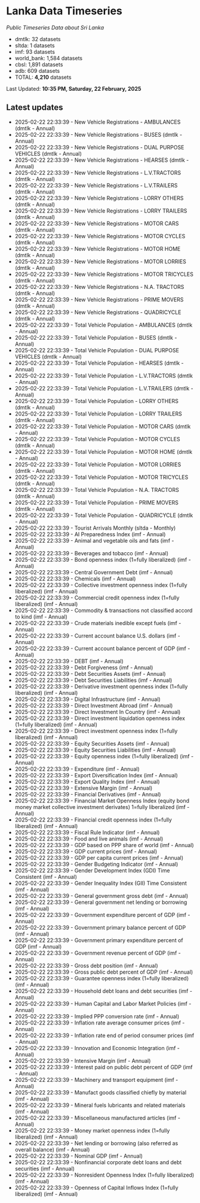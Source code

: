 # Lanka Data Timeseries
*Public Timeseries Data about Sri Lanka*

* dmtlk: 32 datasets
* sltda: 1 datasets
* imf: 93 datasets
* world_bank: 1,584 datasets
* cbsl: 1,891 datasets
* adb: 609 datasets
* TOTAL: **4,210** datasets

Last Updated: **10:35 PM, Saturday, 22 February, 2025**

## Latest updates

* 2025-02-22 22:33:39 - New Vehicle Registrations - AMBULANCES (dmtlk - Annual)
* 2025-02-22 22:33:39 - New Vehicle Registrations - BUSES (dmtlk - Annual)
* 2025-02-22 22:33:39 - New Vehicle Registrations - DUAL PURPOSE VEHICLES (dmtlk - Annual)
* 2025-02-22 22:33:39 - New Vehicle Registrations - HEARSES (dmtlk - Annual)
* 2025-02-22 22:33:39 - New Vehicle Registrations - L.V.TRACTORS (dmtlk - Annual)
* 2025-02-22 22:33:39 - New Vehicle Registrations - L.V.TRAILERS (dmtlk - Annual)
* 2025-02-22 22:33:39 - New Vehicle Registrations - LORRY OTHERS (dmtlk - Annual)
* 2025-02-22 22:33:39 - New Vehicle Registrations - LORRY TRAILERS (dmtlk - Annual)
* 2025-02-22 22:33:39 - New Vehicle Registrations - MOTOR CARS (dmtlk - Annual)
* 2025-02-22 22:33:39 - New Vehicle Registrations - MOTOR CYCLES (dmtlk - Annual)
* 2025-02-22 22:33:39 - New Vehicle Registrations - MOTOR HOME (dmtlk - Annual)
* 2025-02-22 22:33:39 - New Vehicle Registrations - MOTOR LORRIES (dmtlk - Annual)
* 2025-02-22 22:33:39 - New Vehicle Registrations - MOTOR TRICYCLES (dmtlk - Annual)
* 2025-02-22 22:33:39 - New Vehicle Registrations - N.A. TRACTORS (dmtlk - Annual)
* 2025-02-22 22:33:39 - New Vehicle Registrations - PRIME MOVERS (dmtlk - Annual)
* 2025-02-22 22:33:39 - New Vehicle Registrations - QUADRICYCLE (dmtlk - Annual)
* 2025-02-22 22:33:39 - Total Vehicle Population - AMBULANCES (dmtlk - Annual)
* 2025-02-22 22:33:39 - Total Vehicle Population - BUSES (dmtlk - Annual)
* 2025-02-22 22:33:39 - Total Vehicle Population - DUAL PURPOSE VEHICLES (dmtlk - Annual)
* 2025-02-22 22:33:39 - Total Vehicle Population - HEARSES (dmtlk - Annual)
* 2025-02-22 22:33:39 - Total Vehicle Population - L.V.TRACTORS (dmtlk - Annual)
* 2025-02-22 22:33:39 - Total Vehicle Population - L.V.TRAILERS (dmtlk - Annual)
* 2025-02-22 22:33:39 - Total Vehicle Population - LORRY OTHERS (dmtlk - Annual)
* 2025-02-22 22:33:39 - Total Vehicle Population - LORRY TRAILERS (dmtlk - Annual)
* 2025-02-22 22:33:39 - Total Vehicle Population - MOTOR CARS (dmtlk - Annual)
* 2025-02-22 22:33:39 - Total Vehicle Population - MOTOR CYCLES (dmtlk - Annual)
* 2025-02-22 22:33:39 - Total Vehicle Population - MOTOR HOME (dmtlk - Annual)
* 2025-02-22 22:33:39 - Total Vehicle Population - MOTOR LORRIES (dmtlk - Annual)
* 2025-02-22 22:33:39 - Total Vehicle Population - MOTOR TRICYCLES (dmtlk - Annual)
* 2025-02-22 22:33:39 - Total Vehicle Population - N.A. TRACTORS (dmtlk - Annual)
* 2025-02-22 22:33:39 - Total Vehicle Population - PRIME MOVERS (dmtlk - Annual)
* 2025-02-22 22:33:39 - Total Vehicle Population - QUADRICYCLE (dmtlk - Annual)
* 2025-02-22 22:33:39 - Tourist Arrivals Monthly (sltda - Monthly)
* 2025-02-22 22:33:39 - AI Preparedness Index (imf - Annual)
* 2025-02-22 22:33:39 - Animal and vegetable oils and fats (imf - Annual)
* 2025-02-22 22:33:39 - Beverages and tobacco (imf - Annual)
* 2025-02-22 22:33:39 - Bond openness index (1=fully liberalized) (imf - Annual)
* 2025-02-22 22:33:39 - Central Government Debt (imf - Annual)
* 2025-02-22 22:33:39 - Chemicals (imf - Annual)
* 2025-02-22 22:33:39 - Collective investment openness index (1=fully liberalized) (imf - Annual)
* 2025-02-22 22:33:39 - Commercial credit openness index (1=fully liberalized) (imf - Annual)
* 2025-02-22 22:33:39 - Commodity & transactions not classified accord to kind (imf - Annual)
* 2025-02-22 22:33:39 - Crude materials inedible except fuels (imf - Annual)
* 2025-02-22 22:33:39 - Current account balance U.S. dollars (imf - Annual)
* 2025-02-22 22:33:39 - Current account balance percent of GDP (imf - Annual)
* 2025-02-22 22:33:39 - DEBT (imf - Annual)
* 2025-02-22 22:33:39 - Debt Forgiveness (imf - Annual)
* 2025-02-22 22:33:39 - Debt Securities Assets (imf - Annual)
* 2025-02-22 22:33:39 - Debt Securities Liabilities (imf - Annual)
* 2025-02-22 22:33:39 - Derivative investment openness index (1=fully liberalized) (imf - Annual)
* 2025-02-22 22:33:39 - Digital Infrastructure (imf - Annual)
* 2025-02-22 22:33:39 - Direct Investment Abroad (imf - Annual)
* 2025-02-22 22:33:39 - Direct Investment In Country (imf - Annual)
* 2025-02-22 22:33:39 - Direct investment liquidation openness index (1=fully liberalized) (imf - Annual)
* 2025-02-22 22:33:39 - Direct investment openness index (1=fully liberalized) (imf - Annual)
* 2025-02-22 22:33:39 - Equity Securities Assets (imf - Annual)
* 2025-02-22 22:33:39 - Equity Securities Liabilities (imf - Annual)
* 2025-02-22 22:33:39 - Equity openness index (1=fully liberalized) (imf - Annual)
* 2025-02-22 22:33:39 - Expenditure (imf - Annual)
* 2025-02-22 22:33:39 - Export Diversification Index (imf - Annual)
* 2025-02-22 22:33:39 - Export Quality Index (imf - Annual)
* 2025-02-22 22:33:39 - Extensive Margin (imf - Annual)
* 2025-02-22 22:33:39 - Financial Derivatives (imf - Annual)
* 2025-02-22 22:33:39 - Financial Market Openness Index (equity bond money market collective investment derivates) 1=fully liberalized (imf - Annual)
* 2025-02-22 22:33:39 - Financial credit openness index (1=fully liberalized) (imf - Annual)
* 2025-02-22 22:33:39 - Fiscal Rule Indicator (imf - Annual)
* 2025-02-22 22:33:39 - Food and live animals (imf - Annual)
* 2025-02-22 22:33:39 - GDP based on PPP share of world (imf - Annual)
* 2025-02-22 22:33:39 - GDP current prices (imf - Annual)
* 2025-02-22 22:33:39 - GDP per capita current prices (imf - Annual)
* 2025-02-22 22:33:39 - Gender Budgeting Indicator (imf - Annual)
* 2025-02-22 22:33:39 - Gender Development Index (GDI) Time Consistent (imf - Annual)
* 2025-02-22 22:33:39 - Gender Inequality Index (GII) Time Consistent (imf - Annual)
* 2025-02-22 22:33:39 - General government gross debt (imf - Annual)
* 2025-02-22 22:33:39 - General government net lending or borrowing (imf - Annual)
* 2025-02-22 22:33:39 - Government expenditure percent of GDP (imf - Annual)
* 2025-02-22 22:33:39 - Government primary balance percent of GDP (imf - Annual)
* 2025-02-22 22:33:39 - Government primary expenditure percent of GDP (imf - Annual)
* 2025-02-22 22:33:39 - Government revenue percent of GDP (imf - Annual)
* 2025-02-22 22:33:39 - Gross debt position (imf - Annual)
* 2025-02-22 22:33:39 - Gross public debt percent of GDP (imf - Annual)
* 2025-02-22 22:33:39 - Guarantee openness index (1=fully liberalized) (imf - Annual)
* 2025-02-22 22:33:39 - Household debt loans and debt securities (imf - Annual)
* 2025-02-22 22:33:39 - Human Capital and Labor Market Policies (imf - Annual)
* 2025-02-22 22:33:39 - Implied PPP conversion rate (imf - Annual)
* 2025-02-22 22:33:39 - Inflation rate average consumer prices (imf - Annual)
* 2025-02-22 22:33:39 - Inflation rate end of period consumer prices (imf - Annual)
* 2025-02-22 22:33:39 - Innovation and Economic Integration (imf - Annual)
* 2025-02-22 22:33:39 - Intensive Margin (imf - Annual)
* 2025-02-22 22:33:39 - Interest paid on public debt percent of GDP (imf - Annual)
* 2025-02-22 22:33:39 - Machinery and transport equipment (imf - Annual)
* 2025-02-22 22:33:39 - Manufact goods classified chiefly by material (imf - Annual)
* 2025-02-22 22:33:39 - Mineral fuels lubricants and related materials (imf - Annual)
* 2025-02-22 22:33:39 - Miscellaneous manufactured articles (imf - Annual)
* 2025-02-22 22:33:39 - Money market openness index (1=fully liberalized) (imf - Annual)
* 2025-02-22 22:33:39 - Net lending or borrowing (also referred as overall balance) (imf - Annual)
* 2025-02-22 22:33:39 - Nominal GDP (imf - Annual)
* 2025-02-22 22:33:39 - Nonfinancial corporate debt loans and debt securities (imf - Annual)
* 2025-02-22 22:33:39 - Nonresident Openness Index (1=fully liberalized) (imf - Annual)
* 2025-02-22 22:33:39 - Openness of Capital Inflows Index (1=fully liberalized) (imf - Annual)